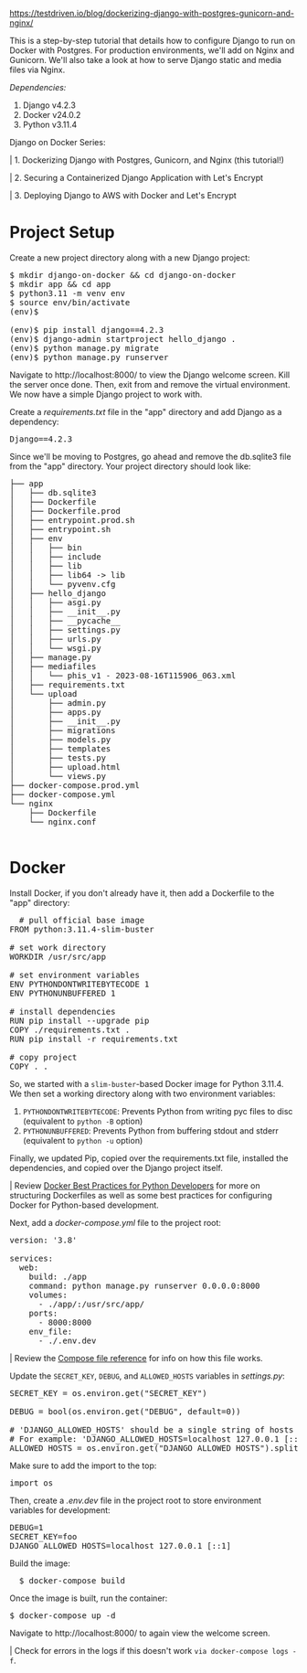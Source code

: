 https://testdriven.io/blog/dockerizing-django-with-postgres-gunicorn-and-nginx/

This is a step-by-step tutorial that details how to configure Django to run on Docker with Postgres. For production environments, we'll add on Nginx and Gunicorn. We'll also take a look at how to serve Django static and media files via Nginx.

*Dependencies:*

1. Django v4.2.3
2. Docker v24.0.2
3. Python v3.11.4

Django on Docker Series:

| 1. Dockerizing Django with Postgres, Gunicorn, and Nginx (this tutorial!)

| 2. Securing a Containerized Django Application with Let's Encrypt

| 3. Deploying Django to AWS with Docker and Let's Encrypt

# Project Setup

Create a new project directory along with a new Django project:
<pre>
$ mkdir django-on-docker && cd django-on-docker
$ mkdir app && cd app
$ python3.11 -m venv env
$ source env/bin/activate
(env)$

(env)$ pip install django==4.2.3
(env)$ django-admin startproject hello_django .
(env)$ python manage.py migrate
(env)$ python manage.py runserver</pre>

Navigate to http://localhost:8000/ to view the Django welcome screen. Kill the server once done. Then, exit from and remove the virtual environment. We now have a simple Django project to work with.

Create a *requirements.txt* file in the "app" directory and add Django as a dependency:
<pre>Django==4.2.3</pre>
Since we'll be moving to Postgres, go ahead and remove the db.sqlite3 file from the "app" directory.
Your project directory should look like:
<pre>
├── app
│   ├── db.sqlite3
│   ├── Dockerfile
│   ├── Dockerfile.prod
│   ├── entrypoint.prod.sh
│   ├── entrypoint.sh
│   ├── env
│   │   ├── bin
│   │   ├── include
│   │   ├── lib
│   │   ├── lib64 -> lib
│   │   └── pyvenv.cfg
│   ├── hello_django
│   │   ├── asgi.py
│   │   ├── __init__.py
│   │   ├── __pycache__
│   │   ├── settings.py
│   │   ├── urls.py
│   │   └── wsgi.py
│   ├── manage.py
│   ├── mediafiles
│   │   └── phis_v1 - 2023-08-16T115906_063.xml
│   ├── requirements.txt
│   └── upload
│       ├── admin.py
│       ├── apps.py
│       ├── __init__.py
│       ├── migrations
│       ├── models.py
│       ├── templates
│       ├── tests.py
│       ├── upload.html
│       └── views.py
├── docker-compose.prod.yml
├── docker-compose.yml
└── nginx
    ├── Dockerfile
    └── nginx.conf

</pre>

# Docker
Install Docker, if you don't already have it, then add a Dockerfile to the "app" directory:

<pre>
  # pull official base image
FROM python:3.11.4-slim-buster

# set work directory
WORKDIR /usr/src/app

# set environment variables
ENV PYTHONDONTWRITEBYTECODE 1
ENV PYTHONUNBUFFERED 1

# install dependencies
RUN pip install --upgrade pip
COPY ./requirements.txt .
RUN pip install -r requirements.txt

# copy project
COPY . .
</pre>

So, we started with a ``slim-buster``-based Docker image for Python 3.11.4. We then set a working directory along with two environment variables:

1. ``PYTHONDONTWRITEBYTECODE``: Prevents Python from writing pyc files to disc (equivalent to ``python -B`` option)
2. ``PYTHONUNBUFFERED``: Prevents Python from buffering stdout and stderr (equivalent to ``python -u`` option)

Finally, we updated Pip, copied over the requirements.txt file, installed the dependencies, and copied over the Django project itself.

| Review [Docker Best Practices for Python Developers](https://testdriven.io/blog/docker-best-practices/) for more on structuring Dockerfiles as well as some best practices for configuring Docker for Python-based development.

Next, add a *docker-compose.yml* file to the project root:

<pre>
version: '3.8'

services:
  web:
    build: ./app
    command: python manage.py runserver 0.0.0.0:8000
    volumes:
      - ./app/:/usr/src/app/
    ports:
      - 8000:8000
    env_file:
      - ./.env.dev
</pre>

| Review the [Compose file reference](https://docs.docker.com/compose/compose-file/) for info on how this file works.

Update the `SECRET_KEY`, `DEBUG`, and `ALLOWED_HOSTS` variables in *settings.py*:

<pre>
SECRET_KEY = os.environ.get("SECRET_KEY")

DEBUG = bool(os.environ.get("DEBUG", default=0))

# 'DJANGO_ALLOWED_HOSTS' should be a single string of hosts with a space between each.
# For example: 'DJANGO_ALLOWED_HOSTS=localhost 127.0.0.1 [::1]'
ALLOWED_HOSTS = os.environ.get("DJANGO_ALLOWED_HOSTS").split(" ")
</pre>

Make sure to add the import to the top:

<pre>import os</pre>

Then, create a *.env.dev* file in the project root to store environment variables for development:

<pre>
DEBUG=1
SECRET_KEY=foo
DJANGO_ALLOWED_HOSTS=localhost 127.0.0.1 [::1]
</pre>

Build the image:

<pre>
  $ docker-compose build
</pre>

Once the image is built, run the container:

<pre>$ docker-compose up -d</pre>

Navigate to http://localhost:8000/ to again view the welcome screen.

| Check for errors in the logs if this doesn't work `via docker-compose logs -f`.
